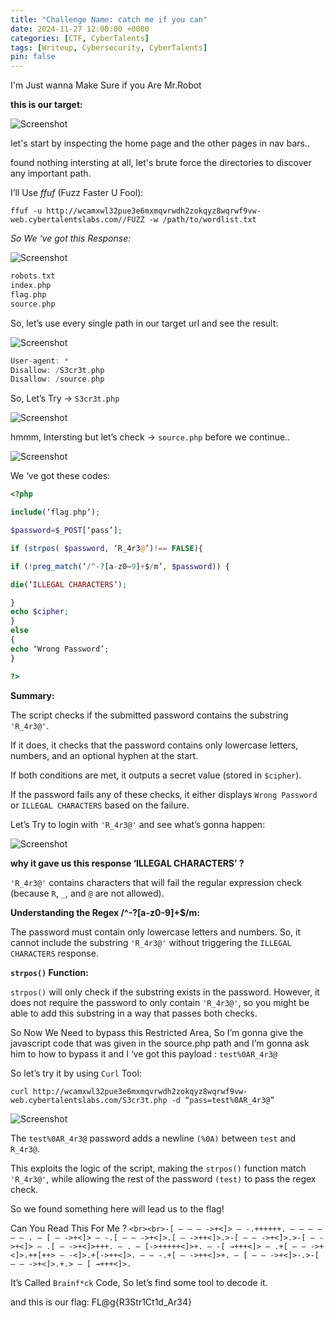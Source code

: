 ```yaml
---
title: "Challenge Name: catch me if you can"
date: 2024-11-27 12:00:00 +0000
categories: [CTF, CyberTalents]
tags: [Writeup, Cybersecurity, CyberTalents]
pin: false
---
```


I'm Just wanna Make Sure if you Are Mr.Robot

**this is our target:**

![Screenshot](/assets/img/catchmeifucan/1.png)

let's start by inspecting the home page and the other pages in nav bars..

found nothing intersting at all, let's brute force the directories to discover any important path.

I’ll Use *ffuf* (Fuzz Faster U Fool):

`ffuf -u http://wcamxwl32pue3e6mxmqvrwdh2zokqyz8wqrwf9vw-web.cybertalentslabs.com//FUZZ -w /path/to/wordlist.txt`

*So We ‘ve got this Response:*

![Screenshot](/assets/img/catchmeifucan/2.png)

```c 
robots.txt
index.php 
flag.php 
source.php
```

So, let’s use every single path in our target url and see the result:

![Screenshot](/assets/img/catchmeifucan/3.png)

```c
User-agent: *
Disallow: /S3cr3t.php
Disallow: /source.php
```

So, Let’s Try → `S3cr3t.php`

![Screenshot](/assets/img/catchmeifucan/4.png)

hmmm, Intersting but let’s check → `source.php` before we continue..

![Screenshot](/assets/img/catchmeifucan/5.png)

We ‘ve got these codes:

```php
<?php

include(‘flag.php’);

$password=$_POST[‘pass’];

if (strpos( $password, ‘R_4r3@’)!== FALSE){

if (!preg_match(‘/^-?[a-z0–9]+$/m’, $password)) {

die(‘ILLEGAL CHARACTERS’);

}
echo $cipher;
}
else
{
echo ‘Wrong Password’;
}

?>
```


**Summary:**

The script checks if the submitted password contains the substring `'R_4r3@'`.

If it does, it checks that the password contains only lowercase letters, numbers, and an optional hyphen at the start.

If both conditions are met, it outputs a secret value (stored in `$cipher`).

If the password fails any of these checks, it either displays `Wrong Password` or `ILLEGAL CHARACTERS` based on the failure.

Let’s Try to login with `'R_4r3@'` and see what’s gonna happen:

![Screenshot](/assets/img/catchmeifucan/6.png)


**why it gave us this response ‘ILLEGAL CHARACTERS’ ?**

`'R_4r3@'` contains characters that will fail the regular expression check (because `R`, `_`, and `@` are not allowed).

**Understanding the Regex /^-?[a-z0-9]+$/m:**

The password must contain only lowercase letters and numbers.
 So, it cannot include the substring `'R_4r3@'` without triggering the `ILLEGAL CHARACTERS` response.

**`strpos()` Function:**

`strpos()` will only check if the substring exists in the password. However, it does not require the password to only contain `'R_4r3@'`, so you might be able to add this substring in a way that passes both checks.

So Now We Need to bypass this Restricted Area, So I’m gonna give the javascript code that was given in the source.php path and I’m gonna ask him to how to bypass it and I ‘ve got this payload : `test%0AR_4r3@`

So let’s try it by using `Curl` Tool:

`curl http://wcamxwl32pue3e6mxmqvrwdh2zokqyz8wqrwf9vw-web.cybertalentslabs.com/S3cr3t.php -d “pass=test%0AR_4r3@”`

![Screenshot](/assets/img/catchmeifucan/7.png)

The `test%0AR_4r3@` password adds a newline `(%0A)` between `test` and `R_4r3@`.

This exploits the logic of the script, making the `strpos()` function match `'R_4r3@'`, while allowing the rest of the password `(test)` to pass the regex check.

So we found something here will lead us to the flag!


Can You Read This For Me ? `<br><br>-[ — — — ->+<]> — -.++++++. — — — — — — . — [ — ->+<]> — -.[ — — ->+<]>.[ — ->++<]>.>-[ — — ->+<]>.>-[ — ->+<]> — .[ — ->+<]>+++. — . — [->+++++<]>+. — -[ →+++<]> — .+[ — — ->+<]>.++[++> — -<]>.+[->++<]>. — — -.+[ — ->++<]>+. — [ — — ->+<]>-.>-[ — — ->+<]>.+.> — [ →+++<]>.`


It’s Called `Brainf*ck` Code, So let’s find some tool to decode it.

and this is our flag: FL@g{R3Str1Ct1d_Ar34}





